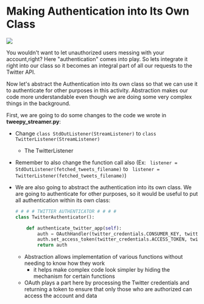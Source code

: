 # Making Authentication into Its Own Class

![](https://upload.wikimedia.org/wikipedia/commons/thumb/d/d2/Oauth_logo.svg/180px-Oauth_logo.svg.png)

You wouldn't want to let unauthorized users messing with your account,right? Here "authentication" comes into play. So lets integrate it right into our class so it becomes an integral part of all our requests to the Twitter API.  

Now let's abstract the Authentication into its own class so that we can use it to authenticate for other purposes in this activity. Abstraction makes our code more understandable even though we are doing some very complex things in the background. 

First, we are going to do some changes to the code we wrote in **tweepy_streamer.py**:

- Change ```class StdOutListener(StreamListener)``` to ```class TwitterListener(StreamListener)```

  - The TwitterListener

- Remember to also change the function call also (Ex: ``` listener = StdOutListener(fetched_tweets_filename)``` to ``` listener = TwitterListener(fetched_tweets_filename)```)

- We are also going to abstract the authentication into its own class. We are going to authenticate for other purposes, so it would be useful to put all authentication within its own class:

  ```python
  # # # # TWITTER AUTHENTICATOR # # # #
  class TwitterAuthenticator():
  
      def authenticate_twitter_app(self):
          auth = OAuthHandler(twitter_credentials.CONSUMER_KEY, twitter_credentials.CONSUMER_SECRET)
          auth.set_access_token(twitter_credentials.ACCESS_TOKEN, twitter_credentials.ACCESS_TOKEN_SECRET)
          return auth
  ```

  - Abstraction allows implementation of various functions without needing to know how they work
    - it helps make complex code look simpler by hiding the mechanism for certain functions
  - OAuth plays a part here by processing the Twitter credentials and returning a token to ensure that only those who are authorized can access the account and data
